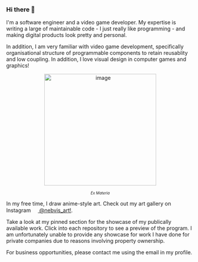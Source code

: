 ### Hi there 👋

I'm a software engineer and a video game developer. My expertise is writing a large of maintainable code - I just really like programming - and making digital products look pretty and personal.

In addition, I am very familiar with video game development, specifically organisational structure of programmable components to retain reusablity and low coupling. In addition, I love visual design in computer games and graphics!

<p align="center">
  <img src="https://github.com/rui-han-crh/rui-han-crh/assets/15359033/57074f62-89ad-470c-9cea-3fe046747701" alt="image" style="height: 300px;">
</p>
<p align="center" style="font-size: 10px;">
    <em>Ex Materia</em>
</p>

In my free time, I draw anime-style art. Check out my art gallery on Instagram <a href="https://www.instagram.com/nebvis_art/" target="_blank"><img src="https://upload.wikimedia.org/wikipedia/commons/thumb/e/e7/Instagram_logo_2016.svg/1024px-Instagram_logo_2016.svg.png" height="15"/> @nebvis_art!</a>.

Take a look at my pinned section for the showcase of my publically available work. Click into each repository to see a preview of the program. I am unfortunately unable to provide any showcase for work I have done for private companies due to reasons involving property ownership.

For business opportunities, please contact me using the email in my profile.

<!--
**rui-han-crh/rui-han-crh** is a ✨ _special_ ✨ repository because its `README.md` (this file) appears on your GitHub profile.

Here are some ideas to get you started:

- 🔭 I’m currently working on ...
- 🌱 I’m currently learning ...
- 👯 I’m looking to collaborate on ...
- 🤔 I’m looking for help with ...
- 💬 Ask me about ...
- 📫 How to reach me: ...
- 😄 Pronouns: ...
- ⚡ Fun fact: ...
-->
